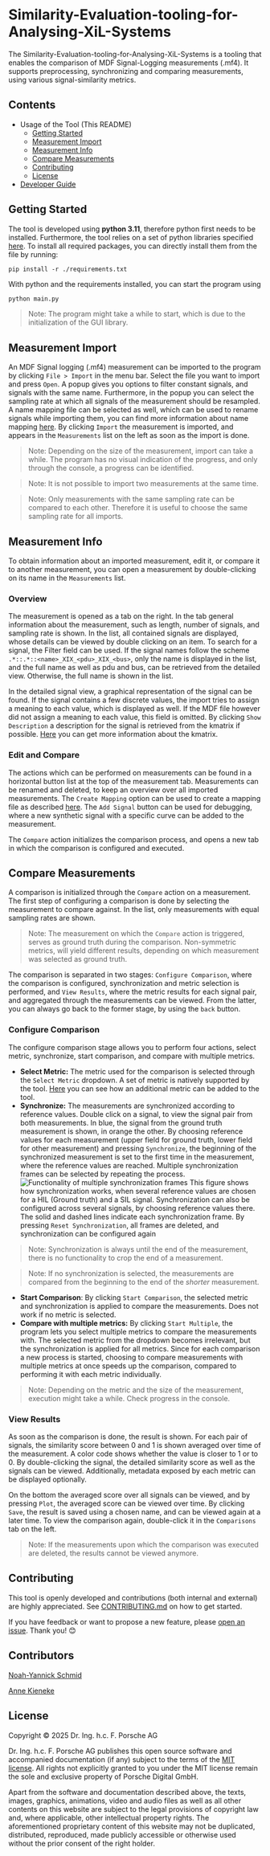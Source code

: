 # Similarity-Evaluation-tooling-for-Analysing-XiL-Systems

The Similarity-Evaluation-tooling-for-Analysing-XiL-Systems is a tooling that enables the comparison of MDF Signal-Logging measurements (.mf4). It supports preprocessing, synchronizing and comparing measurements, using various signal-similarity metrics.

## Contents
- Usage of the Tool (This README)
    - [Getting Started](#getting-started)
    - [Measurement Import](#measurement-import)
    - [Measurement Info](#measurement-info)
    - [Compare Measurements](#compare-measurements)
    - [Contributing](#contributing)
    - [License](#license)
- [Developer Guide](./documentation/Developer%20Guide.md)

## Getting Started
The tool is developed using **python 3.11**, therefore python first needs to be installed. Furthermore, the tool relies on a set of python libraries specified [here](./requirements.txt).
To install all required packages, you can directly install them from the file by running:
```console
pip install -r ./requirements.txt
```
With python and the requirements installed, you can start the program using
```python
python main.py
```
> Note: The program might take a while to start, which is due to the initialization of the GUI library.

## Measurement Import
An MDF Signal logging (.mf4) measurement can be imported to the program by clicking `File > Import` in the menu bar. Select the file you want to import and press `Open`. A popup gives you options to filter constant signals, and signals with the same name. Furthermore, in the popup you can select the sampling rate at which all signals of the measurement should be resampled. A name mapping file can be selected as well, which can be used to rename signals while importing them, you can find more information about name mapping [here](./documentation/Name%20Mapping%20Guide.md). By clicking `Import` the measurement is imported, and appears in the `Measurements` list on the left as soon as the import is done.
> Note: Depending on the size of the measurement, import can take a while. The program has no visual indication of the progress, and only through the console, a progress can be identified.

> Note: It is not possible to import two measurements at the same time.

> Note: Only measurements with the same sampling rate can be compared to each other. Therefore it is useful to choose the same sampling rate for all imports.

## Measurement Info
To obtain information about an imported measurement, edit it, or compare it to another measurement, you can open a measurement by double-clicking on its name in the `Measurements` list.

### Overview
The measurement is opened as a tab on the right. In the tab general information about the measurement, such as length, number of signals, and sampling rate is shown. In the list, all contained signals are displayed, whose details can be viewed by double clicking on an item. To search for a signal, the Filter field can be used. If the signal names follow the scheme `.*::.*::<name>_XIX_<pdu>_XIX_<bus>`, only the name is displayed in the list, and the full name as well as pdu and bus, can be retrieved from the detailed view. Otherwise, the full name is shown in the list.

In the detailed signal view, a graphical representation of the signal can be found. If the signal contains a few discrete values, the import tries to assign a meaning to each value, which is displayed as well. If the MDF file however did not assign a meaning to each value, this field is omitted. By clicking `Show Description` a description for the signal is retrieved from the kmatrix if possible. [Here](./documentation/Kmatrix%20Guide.md) you can get more information about the kmatrix.

### Edit and Compare
The actions which can be performed on measurements can be found in a horizontal button list at the top of the measurement tab.
Measurements can be renamed and deleted, to keep an overview over all imported measurements. The `Create Mapping` option can be used to create a mapping file as described [here](./documentation/Name%20Mapping%20Guide.md). The `Add Signal` button can be used for debugging, where a new synthetic signal with a specific curve can be added to the measurement.

The `Compare` action initializes the comparison process, and opens a new tab in which the comparison is configured and executed.

## Compare Measurements

A comparison is initialized through the `Compare` action on a measurement. The first step of configuring a comparison is done by selecting the measurement to compare against. In the list, only measurements with equal sampling rates are shown.

> Note: The measurement on which the `Compare` action is triggered, serves as ground truth during the comparison. Non-symmetric metrics, will yield different results, depending on which measurement was selected as ground truth.

The comparison is separated in two stages: `Configure Comparison`, where the comparison is configured, synchronization and metric selection is performed, and `View Results`, where the metric results for each signal pair, and aggregated through the measurements can be viewed. From the latter, you can always go back to the former stage, by using the `back` button.

### Configure Comparison

The configure comparison stage allows you to perform four actions, select metric, synchronize, start comparison, and compare with multiple metrics.

- **Select Metric:** The metric used for the comparison is selected through the `Select Metric` dropdown. A set of metric is natively supported by the tool. [Here](./documentation/Developer%20Guide.md) you can see how an additional metric can be added to the tool.
- **Synchronize:** The measurements are synchronized according to reference values. Double click on a signal, to view the signal pair from both measurements. In blue, the signal from the ground truth measurement is shown, in orange the other. By choosing reference values for each measurement (upper field for ground truth, lower field for other measurement) and pressing `Synchronize`, the beginning of the synchronized measurement is set to the first time in the measurement, where the reference values are reached. Multiple synchronization frames can be selected by repeating the process. 
![Functionality of multiple synchronization frames](./documentation/figures/Frame%20Sync%20Method.png)
This figure shows how synchronization works, when several reference values are chosen for a HIL (Ground truth) and a SIL signal. Synchronization can also be configured across several signals, by choosing reference values there. The solid and dashed lines indicate each synchronization frame. By pressing `Reset Synchronization`, all frames are deleted, and synchronization can be configured again
> Note: Synchronization is always until the end of the measurement, there is no functionality to crop the end of a measurement.

> Note: If no synchronization is selected, the measurements are compared from the beginning to the end of the _shorter_ measurement.
- **Start Comparison**: By clicking `Start Comparison`, the selected metric and synchronization is applied to compare the measurements. Does not work if no metric is selected.
- **Compare with multiple metrics:** By clicking `Start Multiple`, the program lets you select multiple metrics to compare the measurements with. The selected metric from the dropdown becomes irrelevant, but the synchronization is applied for all metrics. Since for each comparison a new process is started, choosing to compare measurements with multiple metrics at once speeds up the comparison, compared to performing it with each metric individually.

> Note: Depending on the metric and the size of the measurement, execution might take a while. Check progress in the console.
### View Results

As soon as the comparison is done, the result is shown.
For each pair of signals, the similarity score between 0 and 1 is shown averaged over time of the measurement. A color code shows whether the value is closer to 1 or to 0. 
By double-clicking the signal, the detailed similarity score as well as the signals can be viewed. Additionally, metadata exposed by each metric can be displayed optionally.

On the bottom the averaged score over all signals can be viewed, and by pressing `Plot`, the averaged score can be viewed over time. By clicking `Save`, the result is saved using a chosen name, and can be viewed again at a later time. To view the comparison again, double-click it in the `Comparisons` tab on the left.

> Note: If the measurements upon which the comparison was executed are deleted, the results cannot be viewed anymore.

## Contributing

This tool is openly developed and contributions (both internal and external) are highly appreciated. See [CONTRIBUTING.md](./CONTRIBUTING.md) on how to get started.

If you have feedback or want to propose a new feature, please [open an issue](https://github.com/porscheofficial/Similarity-Evaluation-tooling-for-Analysing-XiL-Systems/issues). Thank you! 😊

## Contributors

[Noah-Yannick Schmid](https://github.com/noahy-schmid)

[Anne Kieneke](https://github.com/Anne0105)

## License

Copyright © 2025 Dr. Ing. h.c. F. Porsche AG

Dr. Ing. h.c. F. Porsche AG publishes this open source software and accompanied documentation (if any) subject to the terms of the [MIT license](./LICENSE.md). All rights not explicitly granted to you under the MIT license remain the sole and exclusive property of Porsche Digital GmbH.

Apart from the software and documentation described above, the texts, images, graphics, animations, video and audio files as well as all other contents on this website are subject to the legal provisions of copyright law and, where applicable, other intellectual property rights. The aforementioned proprietary content of this website may not be duplicated, distributed, reproduced, made publicly accessible or otherwise used without the prior consent of the right holder.
